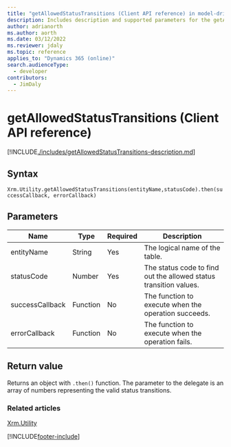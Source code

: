 ```yaml
---
title: "getAllowedStatusTransitions (Client API reference) in model-driven apps| MicrosoftDocs"
description: Includes description and supported parameters for the getAllowedStatusTransitions method.
author: adrianorth
ms.author: aorth
ms.date: 03/12/2022
ms.reviewer: jdaly
ms.topic: reference
applies_to: "Dynamics 365 (online)"
search.audienceType: 
  - developer
contributors:
  - JimDaly
---
```


# getAllowedStatusTransitions (Client API reference)


[!INCLUDE[./includes/getAllowedStatusTransitions-description.md](./includes/getAllowedStatusTransitions-description.md)] 

## Syntax

`Xrm.Utility.getAllowedStatusTransitions(entityName,statusCode).then(successCallback, errorCallback)`

## Parameters

|Name |Type |Required |Description |
|---|---|---|---|
|entityName|String|Yes|The logical name of the table.|
|statusCode|Number|Yes|The status code to find out the allowed status transition values.|
|successCallback|Function|No|The function to execute when the operation succeeds.|
|errorCallback|Function|No|The function to execute when the operation fails.|

## Return value

Returns an object with `.then()` function. The parameter to the delegate is an array of numbers representing the valid status transitions.

### Related articles

[Xrm.Utility](../xrm-utility.md)





[!INCLUDE[footer-include](../../../../../includes/footer-banner.md)]
